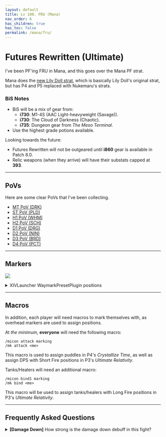 ```yaml
---
layout: default
title: Lv 100. FRU (Mana)
nav_order: 6
has_children: true
has_toc: false
permalink: /mana/fru/
---
```


# Futures Rewritten (Ultimate)

I've been PF'ing FRU in Mana, and this goes over the Mana PF strat.

Mana does the [new Lily Doll strat](https://jp.finalfantasyxiv.com/lodestone/character/34120564/blog/5500375/),
which is basically Lily Doll's original strat, but has P4 and P5 replaced with
Nukemaru's strats.

### BiS Notes

- BiS will be a mix of gear from:
  - **i730**: M1-4S (AAC Light-heavyweight (Savage)).
  - **i730**: The Cloud of Darkness (Chaotic).
  - **i735**: Dungeon gear from *The Meso Terminal*.
- Use the highest grade potions available.

Looking towards the future:

- Futures Rewritten will not be outgeared until **i860** gear is available in
Patch 8.0.
- Relic weapons (when they arrive) will have their substats capped at **393**.

---

## PoVs

Here are some clear PoVs that I've been collecting.

- [MT PoV (DRK)](https://youtu.be/RLlQPO0QOgk)
- [ST PoV (PLD)](https://youtu.be/R17LKD903i0)
- [H1 PoV (WHM)](https://youtu.be/0LpJ-1tLbhw)
- [H2 PoV (SCH)](https://youtu.be/r69DXp-O3_g)
- [D1 PoV (DRG)](https://youtu.be/U-ZtFdpiBQ8)
- [D2 PoV (NIN)](https://youtu.be/m6EVjNmyGUU)
- [D3 PoV (BRD)](https://youtu.be/vkUfqQi5qFo)
- [D4 PoV (PCT)](https://youtu.be/Lg_H3FXANDc)

---

## Markers

![]({{site.baseurl}}/images/ultimates/fru_mana/markers.jpg)
<details markdown=block>
<summary>XIVLauncher WaymarkPresetPlugin positions</summary>

```json
{
  "Name":"FRU (JP)",
  "MapID":1006,
  "A":{"X":100.0,"Y":0.0,"Z":90.0,"ID":0,"Active":true},
  "B":{"X":110.0,"Y":0.0,"Z":100.0,"ID":1,"Active":true},
  "C":{"X":100.0,"Y":0.0,"Z":110.0,"ID":2,"Active":true},
  "D":{"X":90.0,"Y":0.0,"Z":100.0,"ID":3,"Active":true},
  "One":{"X":107.071,"Y":0.0,"Z":92.929,"ID":5,"Active":true},
  "Two":{"X":107.071,"Y":0.0,"Z":107.071,"ID":6,"Active":true},
  "Three":{"X":92.929,"Y":0.0,"Z":107.071,"ID":7,"Active":true},
  "Four":{"X":92.929,"Y":0.0,"Z":92.929,"ID":4,"Active":true}
}
```

</details>

---

## Macros

In addition, each player will need macros to mark themselves with, as overhead
markers are used to assign positions.

At *the minimum*, **everyone** will need the following macro:
```
/micon attack marking
/mk attack <me>
```
This macro is used to assign puddles in P4's *Crystallize Time*, as well as
assign DPS with Short Fire positions in P3's *Ultimate Relativity*.

Tanks/Healers will need an additional macro:
```
/micon bind1 marking
/mk bind <me>
```
This macro will be used to assign tanks/healers with Long Fire positions in
P3's *Ultimate Relativity*.

---

## Frequently Asked Questions

<details markdown=block>
<summary>
  <b>[Damage Down]</b> How strong is the damage down debuff in this fight?
</summary>
<table>
  <tr>
    <td>
      <p>There are actually <em>two</em> different Damage Down debuffs in this 
      encounter, both of which lowers a player's damage by <b>90%</b>.</p>
      <ul>
        <li><em>Damage Down</em> comes from getting hit by avoidable attacks.</li>
        <li><em>Mark of Mortality</em> comes from resolving stacks with less 
        than the required number of players.</li>
      </ul>
      <p>These damage downs also come from two separate debuffs, so <em>they
      stack</em> together for a combined <b>99% damage down!</b></p>
    </td>
    <td style="text-align:center">
      <img src="{{site.baseurl}}/images/ultimates/fru/01/damage_down.png">
      <img src="{{site.baseurl}}/images/ultimates/fru/01/mark_of_mortality.png">
    </td>
  </tr>
</table>
</details>

<script data-goatcounter="https://tuufless.goatcounter.com/count"
        async src="//gc.zgo.at/count.js"></script>
